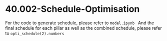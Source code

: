 # 40.002-Schedule-Optimisation
For the code to generate schedule, please refer to ``model.ipynb ``
And the final schedule for each pillar as well as the combined schedule, please refer to `opti_schedule(2).numbers`
